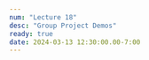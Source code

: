 ```yaml
---
num: "Lecture 18"
desc: "Group Project Demos"
ready: true
date: 2024-03-13 12:30:00.00-7:00
---
```

